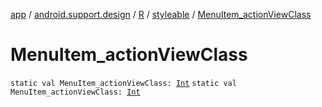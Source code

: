 [app](../../../index.md) / [android.support.design](../../index.md) / [R](../index.md) / [styleable](index.md) / [MenuItem_actionViewClass](./-menu-item_action-view-class.md)

# MenuItem_actionViewClass

`static val MenuItem_actionViewClass: `[`Int`](https://kotlinlang.org/api/latest/jvm/stdlib/kotlin/-int/index.html)
`static val MenuItem_actionViewClass: `[`Int`](https://kotlinlang.org/api/latest/jvm/stdlib/kotlin/-int/index.html)